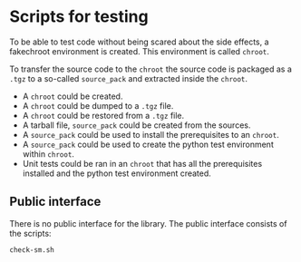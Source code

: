 # Scripts for testing

To be able to test code without being scared about the side effects,
a fakechroot environment is created. This environment is called `chroot`.

To transfer the source code to the `chroot` the source code is packaged as
a `.tgz` to a so-called `source_pack` and extracted inside the `chroot`.

 - A `chroot` could be created.
 - A `chroot` could be dumped to a `.tgz` file.
 - A `chroot` could be restored from a `.tgz` file.
 - A tarball file, `source_pack` could be created from the sources.
 - A `source_pack` could be used to install the prerequisites to an `chroot`.
 - A `source_pack` could be used to create the python test environment within
   `chroot`.
 - Unit tests could be ran in an `chroot` that has all the prerequisites
   installed and the python test environment created.

## Public interface

There is no public interface for the library. The public interface consists
of the scripts:

    check-sm.sh
